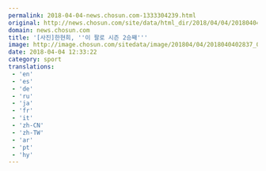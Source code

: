 ```yaml
---
permalink: 2018-04-04-news.chosun.com-1333304239.html
original: http://news.chosun.com/site/data/html_dir/2018/04/04/2018040402924.html
domain: news.chosun.com
title: '[사진]한현희, ''이 팔로 시즌 2승째'''
image: http://image.chosun.com/sitedata/image/201804/04/2018040402837_0.jpg
date: 2018-04-04 12:33:22
category: sport
translations: 
 - 'en'
 - 'es'
 - 'de'
 - 'ru'
 - 'ja'
 - 'fr'
 - 'it'
 - 'zh-CN'
 - 'zh-TW'
 - 'ar'
 - 'pt'
 - 'hy'
---
```


